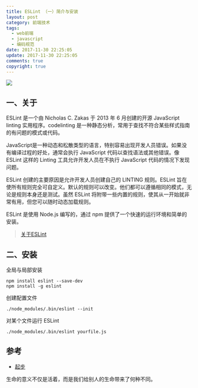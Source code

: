 ```yaml
---
title: ESLint （一）简介与安装
layout: post
category: 前端技术
tags:
  - web前端
  - javascript
  - 编码规范
date: 2017-11-30 22:25:05
update: 2017-11-30 22:25:05
comments: true
copyright: true
---
```


![](https://upload-images.jianshu.io/upload_images/7295449-fc178e0811917b85.png?imageMogr2/auto-orient/strip%7CimageView2/2/w/1240)

## 一、关于
ESLint 是一个由 Nicholas C. Zakas 于 2013 年 6 月创建的开源 JavaScript linting 实用程序。codelinting 是一种静态分析，常用于查找不符合某些样式指南的有问题的模式或代码。

JavaScript是一种动态和松散类型的语言，特别容易出现开发人员错误。如果没有编译过程的好处，通常会执行 JavaScript 代码以查找语法或其他错误。像 ESLint 这样的 Linting 工具允许开发人员在不执行 JavaScript 代码的情况下发现问题。

ESLint 创建的主要原因是允许开发人员创建自己的 LINTING 规则。ESLint 旨在使所有规则完全可自定义。默认的规则可以改变。他们都可以遵循相同的模式，无论是规则本身还是测试。虽然 ESLint 将附带一些内置的规则，使其从一开始就非常有用，但您可以随时动态加载规则。

ESLint 是使用 Node.js 编写的，通过 npm 提供了一个快速的运行环境和简单的安装。

>[关于ESLint](https://eslint.org/docs/about/)

<!-- more -->

## 二、安装
全局与局部安装
```git
npm install eslint --save-dev
npm install -g eslint
```

创建配置文件
```git
./node_modules/.bin/eslint --init
```

对某个文件运行 ESLint
```git
./node_modules/.bin/eslint yourfile.js
```

## 参考

- [起步](https://eslint.org/docs/user-guide/getting-started)

<Quote>生命的意义不仅是活着，而是我们给别人的生命带来了何种不同。</Quote>